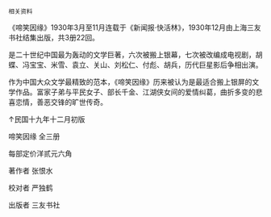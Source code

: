     相关资料 

   《啼笑因缘》1930年3月至11月连载于《新闻报·快活林》，1930年12月由上海三友书社结集出版，共3册22回。

   是二十世纪中国最为轰动的文学巨著，六次被搬上银幕，七次被改编成电视剧，胡蝶、冯宝宝、米雪、袁立、关山、刘松仁、付彪、胡兵，历代巨星影后争相出演。

   作为中国大众文学最精致的范本，《啼笑因缘》历来被认为是最适合搬上银屏的文学作品。富家子弟与平民女子、部长千金、江湖侠女间的爱情纠葛，曲折多变的悲喜恋情，善恶交锋的旷世传奇。

 ↑民国十九年十二月初版 

 啼笑因缘 全三册 

 每部定价洋贰元六角 

 著作者 张恨水 

 校对者 严独鹤 

 出版者 三友书社 

